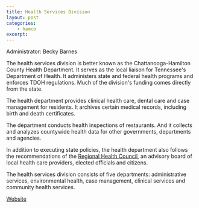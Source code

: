 ```yaml
---
title: Health Services Division
layout: post
categories:
    - hamco
excerpt:
---
```


Administrator: Becky Barnes

The health services division is better known as the Chattanooga-Hamilton County Health Department. It serves as the local liaison for Tennessee's Department of Health. It administers state and federal health programs and enforces TDOH regulations. Much of the division's funding comes directly from the state.

The health department provides clinical health care, dental care and case management for residents. It archives certain medical records, including birth and death certificates.

The department conducts health inspections of restaurants. And it collects and analyzes countywide health data for other governments, departments and agencies.

In addition to executing state policies, the health department also follows the recommendations of the [Regional Health Council](http://health.hamiltontn.org/RHC/Default.aspx), an advisory board of local health care providers, elected officials and citizens.

The health services division consists of five departments: administrative services, environmental health, case management, clinical services and community health services.

[Website](http://health.hamiltontn.org)